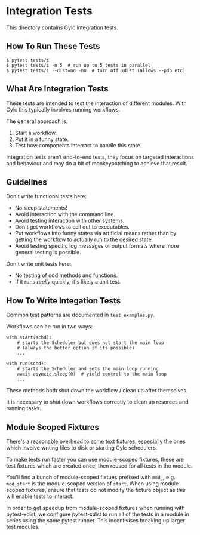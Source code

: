 # Integration Tests

This directory contains Cylc integration tests.

## How To Run These Tests

```console
$ pytest tests/i
$ pytest tests/i -n 5  # run up to 5 tests in parallel
$ pytest tests/i --dist=no -n0  # turn off xdist (allows --pdb etc)
```

## What Are Integration Tests

These tests are intended to test the interaction of different modules.
With Cylc this typically involves running workflows.

The general approach is:

1) Start a workflow.
2) Put it in a funny state.
3) Test how components interract to handle this state.

Integration tests aren't end-to-end tests, they focus on targeted interactions
and behaviour and may do a bit of monkeypatching to achieve that result.

## Guidelines

Don't write functional tests here:

* No sleep statements!
* Avoid interaction with the command line.
* Avoid testing interaction with other systems.
* Don't get workflows to call out to executables.
* Put workflows into funny states via artificial means rather than by
  getting the workflow to actually run to the desired state.
* Avoid testing specific log messages or output formats where more general
  testing is possible.

Don't write unit tests here:

* No testing of odd methods and functions.
* If it runs *really* quickly, it's likely a unit test.

## How To Write Integation Tests

Common test patterns are documented in `test_examples.py`.

Workflows can be run in two ways:

```
with start(schd):
    # starts the Scheduler but does not start the main loop
    # (always the better option if its possible)
    ...

with run(schd):
    # starts the Scheduler and sets the main loop running
    await asyncio.sleep(0)  # yield control to the main loop
    ...
```

These methods both shut down the workflow / clean up after themselves.

It is necessary to shut down workflows correctly to clean up resorces and
running tasks.

## Module Scoped Fixtures

There's a reasonable overhead to some text fixtures, especially the ones which
involve writing files to disk or starting Cylc schedulers.

To make tests run faster you can use module-scoped fixtures, these are test
fixtures which are created once, then reused for all tests in the module.

You'll find a bunch of module-scoped fixtues prefixed with `mod_`, e.g.
`mod_start` is the module-scoped version of `start`. When using module-scoped
fixtures, ensure that tests do not modify the fixture object as this will enable
tests to interact.

In order to get speedup from module-scoped fixtures when running with
pytest-xdist, we configure pytest-xdist to run all of the tests in a module in
series using the same pytest runner. This incentivises breaking up larger test
modules.
